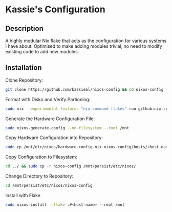 # Kassie's Configuration
## Description
A highly modular Nix flake that acts as the configuration for various systems I have about. Optimised to make adding modules trivial, no need to modify existing code to add new modules.

## Installation
Clone Repository:
```bash
git clone https://github.com/kassieal/nixos-config && cd nixos-config
```

Format with Disko and Verify Partioning:
```bash
sudo nix --experimental-features "nix-command flakes" run github:nix-community/disko/latest -- --mode disko hosts/<host-name>/disko.nix && lsblk
```

Generate the Hardware Configuration File:
```bash
sudo nixos-generate-config --no-filesystem --root /mnt
```

Copy Hardware Configuration into Repository:
```bash
sudo cp /mnt/etc/nixos/hardware-config.nix nixos-config/hosts/<host-name>
```

Copy Configuration to Filesystem:
```bash
cd ../ && sudo cp -r nixos-config /mnt/persist/etc/nixos/
```

Change Directory to Repository:
```bash
cd /mnt/persist/etc/nixos/nixos-config
```

Install with Flake
```bash
sudo nixos-install --flake .#<host-name> --root /mnt
```
